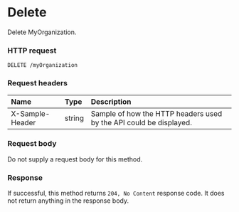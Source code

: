 # Delete

Delete MyOrganization.
### HTTP request
```http
DELETE /myOrganization

```
### Request headers
| Name       | Type | Description|
|:---------------|:--------|:----------|
| X-Sample-Header  | string  | Sample of how the HTTP headers used by the API could be displayed.|

### Request body
Do not supply a request body for this method.


### Response
If successful, this method returns `204, No Content` response code. It does not return anything in the response body.


<!-- uuid: 2e627408-61fd-44d5-b064-8dea92480b81
2015-10-09 18:41:46 UTC -->